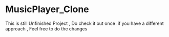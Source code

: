 # MusicPlayer_Clone
This is still Unfinished Project , Do check it out once .if you have a different approach , Feel free to do the changes
